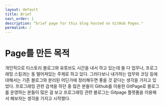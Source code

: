 ```yaml
---
layout: default
title: Brief
nav\_order: 1
description: “brief page for this blog hosted on GitHub Pages."
permalink: /
---
```


# Page를 만든 목적
개인적으로 티스토리 블로그와 유튜브도 시간을 내서 하고 있는데 둘 다 업무나, 프로그래밍 스킬과는 동 떨어져있는 주제로 하고 있다. 그러다보니 내가하는 업무와 코딩 등에 대해서는 기존 블로그와 분리된 어딘가에 정리해두면 좋을 것 같다는 생각을 가지고 있었다. 프로그래밍 관련 검색을 하던 중 많은 분들이 Github를 이용한 GitPage로 블로그를 운영하는 분들이 많은 걸 보고 프로그래밍 관련 블로그는 Gitpage 플랫폼을 이용해서 해보자는 생각을 가지고 시작했다.


